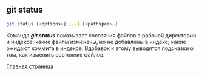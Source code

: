## git status
```bash
git status [<options>] [--] [<pathspec>…​]
```
Команда ***git status*** показывает состояния файлов в рабочей директории и индексе: какие файлы изменены, но не добавлены в индекс; какие ожидают коммита в индексе. Вдобавок к этому выводятся подсказки о том, как изменить состояние файлов.

[Главная страница](./readme.md)
